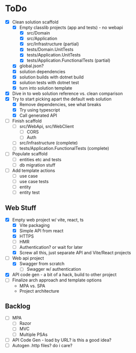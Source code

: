 # ToDo

- [x] Clean solution scaffold
  - [x] Empty classlib projects (app and tests) - no webapi
    - [x] src/Domain
    - [x] src/Application
    - [x] src/Infrastructure (partial)
    - [x] tests/Domain.UnitTests
    - [x] tests/Application.UnitTests
    - [x] tests/Application.FunctionalTests (partial)
  - [x] global.json?
  - [x] solution dependencies
  - [x] solution builds with dotnet build
  - [x] solution tests with dotnet test
  - [x] turn into solution template
- [x] Dive in to web solution reference vs. clean comparison
- [x] Try to start picking apart the default web solution
  - [x] Remove dependencies, see what breaks
  - [x] Try using typescript
  - [x] Call generated API
- [ ] Finish scaffold
  - [ ] src/WebApi, src/WebClient
    - [ ] CORS
    - [ ] Auth
  - [ ] src/Infrastructure (complete)
  - [ ] tests/Application.FunctionalTests (complete)
- [ ] Populate scaffold
  - [ ] entities etc and tests
  - [ ] db migration stuff
- [ ] Add template actions
  - [ ] use case
  - [ ] use case tests
  - [ ] entity
  - [ ] entity test

## Web Stuff

- [x] Empty web project w/ vite, react, ts
  - [x] Vite packaging
  - [x] Simple API from react
  - [x] HTTPS
  - [ ] HMR
  - [ ] Authentication? or wait for later
  - [x] Screw all this, just separate API and Vite/React projects
- [ ] Web api project
  - [x] Swagger from scratch
    - [ ] Swagger w/ authentication
- [x] API code gen - a bit of a hack, build to other project
- [ ] Finalize arch approach and template options
  - MPA vs. SPA
  - Project architecture

## Backlog

- [ ] MPA
  - [ ] Razor
  - [ ] MVC
  - [ ] Multiple PSAs
- [ ] API Code Gen - load by URL? is this a good idea?
- [ ] Autogen .http files? do i care?
